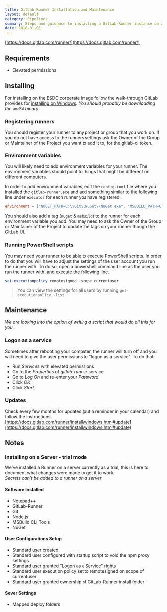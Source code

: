 ```yaml
---
title: GitLab-Runner Installation and Maintenance
layout: default
category: Pipelines
summary: Steps and guidance to installing a GitLab-Runner instance on a local desktop.
date: 2018-01-01
---
```


[https://docs.gitlab.com/runner/](https://docs.gitlab.com/runner/)

## Requirements

* Elevated permissions

## Installing

For installing on the ESDC corperate image follow the walk-through GitLab provides for [installing on Windows](https://docs.gitlab.com/runner/install/windows.html).
_You should probably be downloading the `amd64` binary_.

### Registering runners

You should register your runner to any project or group that you work on.
If you do not have access to the runners settings ask the Owner of the Group or Maintainer of the Project you want to add it to, for the gitlab-ci token.

### Environment variables

You will likely need to add environment variables for your runner.
The environment variables should point to things that might be different on different computers.

In order to add environment variables, edit the `config.toml` file where you installed the `gitlab-runner.exe` and add something similar to the following line under `executor` for each runner you have registered.

```toml
environment = ["NUGET_PATH=C:\\Git\\NuGet\\NuGet.exe", "MSBUILD_PATH=C:\\Program Files (x86)\\MSBuild\\14.0\\Bin\\msbuild.exe"]
```

You should also add a tag (`nuget` & `msbuild`) to the runner for each environment variable you add.
You may need to ask the Owner of the Group or Maintainer of the Project to update the tags on your runner though the GitLab UI.

### Running PowerShell scripts

You may need your runner to be able to execute PowerShell scripts.
In order to do that you will have to adjust the settings of the user account you run the runner with.
To do so, open a powershell command line as the user you run the runner with, and execute the following line.

```powershell
set-executionpolicy remotesigned -scope currentuser
```

> You can view the settings for all users by running `get-executionpolicy -list`

## Maintenance

_We are looking into the option of writing a script that would do all this for you._

### Logon as a service

Sometimes after rebooting your computer, the runner will turn off and you will need to give the user permissions to "logon as a service".
To do that:

* Run _Services_ with elevated permissions
* Go to the _Properties_ of _gitlab-runner_ service
* Go to _Log On_ and re-enter your _Password_
* Click _OK_
* Click _Start_

### Updates

Check every few months for updates (put a reminder in your calendar) and follow the instructions.  
[https://docs.gitlab.com/runner/install/windows.html#update](https://docs.gitlab.com/runner/install/windows.html#update)

## Notes

### Installing on a Server - trial mode

We've installed a Runner on a server currently as a trial, this is here to document what changes were made to get it to work.  
_Secrets can't be added to a runner on a server_

#### Software Installed

* Notepad++
* GitLab-Runner
* Git
* Node.js
* MSBuild CLI Tools
* NuGet

#### User Configurations Setup

* Standard user created
* Standard user configured with startup script to void the npm proxy settings
* Standard user granted "Logon as a Service" rights
* Standard user execution policy set to remotesigned on scope of currentuser
* Standard user granted ownership of GitLab-Runner install folder

#### Sever Settings

* Mapped deploy folders

